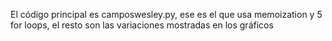El código principal es camposwesley.py, ese es el que usa memoization y 5 for loops, el resto son las variaciones mostradas en los gráficos
